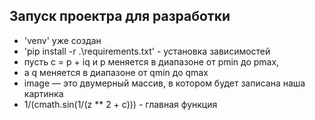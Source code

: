 ## Запуск проектра для разработки
- 'venv' уже создан
- 'pip install -r .\requirements.txt' - установка зависимостей
- пусть c = p + iq и p меняется в диапазоне от pmin до pmax,
- а q меняется в диапазоне от qmin до qmax
- image — это двумерный массив, в котором будет записана наша картинка
- 1/(cmath.sin(1/(z ** 2 + c))) - главная функция